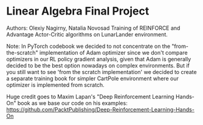 # Linear Algebra Final Project
Authors: Olexiy Nagirny, Natalia Novosad
Training of REINFORCE and Advantage Actor-Critic algorithms on LunarLander environment.




Note: In PyTorch codebook we decided to not concentrate on the "from-the-scratch" implementation of Adam optimizer since we don't compare optimizers in our RL policy gradient analysis, given that Adam is generally decided to be the best option nowadays on complex environments. But if you still want to see 'from the scratch implementation' we decided to create a separate training book for simpler CartPole environment where our optimizer is implemented from scratch.

Huge credit goes to Maxim Lapan's "Deep Reinforcement Learning Hands-On" book as we base our code on his examples:
https://github.com/PacktPublishing/Deep-Reinforcement-Learning-Hands-On
